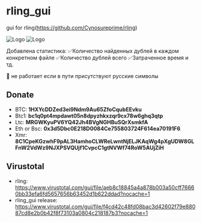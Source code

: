 # rling_gui
gui for rling(https://github.com/Cynosureprime/rling)

![Logo](https://siasky.net/KADl9aGyv8imEEL-t-Tl3xsJFxe1vFC4H8gsAhrgwH5jwg)
![Logo](https://siasky.net/OADzZjgLK9yOIEjYOXAhEaoWJcJwzG5kbIfHQ19bZJThOQ)

Добавлена статистика:
✅Количество найденных дублей в каждом конкретном файле
✅Количество дублей всего
✅Затраченное время и тд.

💢 не работает если в пути присутствуют русские символы

## Donate
- BTC: **1HXYcDDZed3ei9Ndm9Au65ZfoCqubEEvku**
- Btc1: **bc1q0pt4mpdawt05n8dpyzhkxzqr9cx78w6ghq3qtp**
- Ltc: **MRGWKyuPV6YQ42Jh4BVgNGHBuSQrXsmkfA**
- Eth or Bsc: **0x3d5Dbc0E218D0084Ce755803724F614ea70191F6**
- Xmr: **8C1CpeKGzwhF9pAL3HamhoCLWReLwntNjELJKAqWg4pXgUDW8GLFnW2VdWz9NJXPSVQUjf1CvpcC1gtNVWf74RoW5AUjZiH**
## Virustotal
- rling: https://www.virustotal.com/gui/file/aeb8c18845a4a878b003a50cff76660bb33efa6fd5657656b63452d1b622ddad?nocache=1
- rling_gui release: https://www.virustotal.com/gui/file/f4cd42c48fd08bac3d42602f79e88087cd8e2b0b42f8f73103a0804c218187b3?nocache=1

